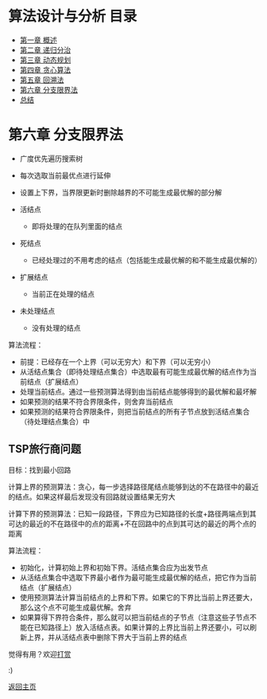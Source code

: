 # 算法设计与分析 目录

- [第一章 概述](Chapter1.md)
- [第二章 递归分治](Chapter2.md)
- [第三章 动态规划](Chapter3.md)
- [第四章 贪心算法](Chapter4.md)
- [第五章 回溯法](Chapter5.md)
- [第六章 分支限界法](Chapter6.md)
- [总结](Summary.md)

# 第六章 分支限界法

- 广度优先遍历搜索树
- 每次选取当前最优点进行延伸
- 设置上下界，当界限更新时删除越界的不可能生成最优解的部分解

- 活结点
	- 即将处理的在队列里面的结点
- 死结点
	- 已经处理过的不用考虑的结点（包括能生成最优解的和不能生成最优解的）
- 扩展结点
	- 当前正在处理的结点
- 未处理结点
	- 没有处理的结点

算法流程：
- 前提：已经存在一个上界（可以无穷大）和下界（可以无穷小）
- 从活结点集合（即待处理结点集合）中选取最有可能生成最优解的结点作为当前结点（扩展结点）
- 处理当前结点。通过一些预测算法得到由当前结点能够得到的最优解和最坏解
- 如果预测的结果不符合界限条件，则舍弃当前结点
- 如果预测的结果符合界限条件，则把当前结点的所有子节点放到活结点集合（待处理结点集合）中

## TSP旅行商问题

目标：找到最小回路

计算上界的预测算法：贪心，每一步选择路径尾结点能够到达的不在路径中的最近的结点。如果这样最后发现没有回路就设置结果无穷大

计算下界的预测算法：已知一段路径，下界应为已知路径的长度+路径两端点到其可达的最近的不在路径中的点的距离+不在回路中的点到其可达的最近的两个点的距离

算法流程：
- 初始化，计算初始上界和初始下界。活结点集合应为出发节点
- 从活结点集合中选取下界最小者作为最可能生成最优解的结点，把它作为当前结点（扩展结点）
- 使用预测算法计算当前结点的上界和下界。如果它的下界比当前上界还要大，那么这个点不可能生成最优解。舍弃
- 如果算得下界符合条件，那么就可以把当前结点的子节点（注意这些子节点不能在已知路径上）放入活结点表。如果计算的上界比当前上界还要小，可以刷新上界，并从活结点表中删除下界大于当前上界的结点

觉得有用？欢迎[打赏](donate.md)

:)

[返回主页](index.md)
